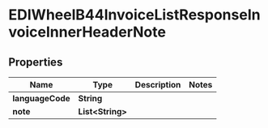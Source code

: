 

# EDIWheelB44InvoiceListResponseInvoiceInnerHeaderNote


## Properties

| Name | Type | Description | Notes |
|------------ | ------------- | ------------- | -------------|
|**languageCode** | **String** |  |  |
|**note** | **List&lt;String&gt;** |  |  |



